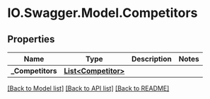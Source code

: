 # IO.Swagger.Model.Competitors
## Properties

Name | Type | Description | Notes
------------ | ------------- | ------------- | -------------
**_Competitors** | [**List&lt;Competitor&gt;**](Competitor.md) |  | 

[[Back to Model list]](../README.md#documentation-for-models) [[Back to API list]](../README.md#documentation-for-api-endpoints) [[Back to README]](../README.md)

